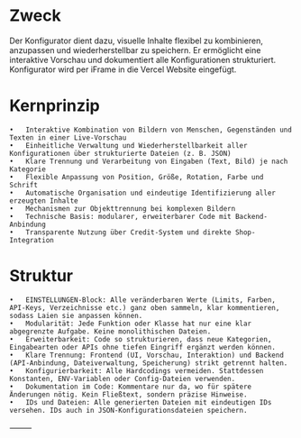 # Zweck
Der Konfigurator dient dazu, visuelle Inhalte flexibel zu kombinieren, anzupassen und wiederherstellbar zu speichern.
Er ermöglicht eine interaktive Vorschau und dokumentiert alle Konfigurationen strukturiert.
Konfigurator wird per iFrame in die Vercel Website eingefügt. 

# Kernprinzip
	•	Interaktive Kombination von Bildern von Menschen, Gegenständen und Texten in einer Live-Vorschau
	•	Einheitliche Verwaltung und Wiederherstellbarkeit aller Konfigurationen über strukturierte Dateien (z. B. JSON)
	•	Klare Trennung und Verarbeitung von Eingaben (Text, Bild) je nach Kategorie
	•	Flexible Anpassung von Position, Größe, Rotation, Farbe und Schrift
	•	Automatische Organisation und eindeutige Identifizierung aller erzeugten Inhalte
	•	Mechanismen zur Objekttrennung bei komplexen Bildern
	•	Technische Basis: modularer, erweiterbarer Code mit Backend-Anbindung
	•	Transparente Nutzung über Credit-System und direkte Shop-Integration

# Struktur
	•	EINSTELLUNGEN-Block: Alle veränderbaren Werte (Limits, Farben, API-Keys, Verzeichnisse etc.) ganz oben sammeln, klar kommentieren, sodass Laien sie anpassen können.
	•	Modularität: Jede Funktion oder Klasse hat nur eine klar abgegrenzte Aufgabe. Keine monolithischen Dateien.
	•	Erweiterbarkeit: Code so strukturieren, dass neue Kategorien, Eingabearten oder APIs ohne tiefen Eingriff ergänzt werden können.
	•	Klare Trennung: Frontend (UI, Vorschau, Interaktion) und Backend (API-Anbindung, Dateiverwaltung, Speicherung) strikt getrennt halten.
	•	Konfigurierbarkeit: Alle Hardcodings vermeiden. Stattdessen Konstanten, ENV-Variablen oder Config-Dateien verwenden.
	•	Dokumentation im Code: Kommentare nur da, wo für spätere Änderungen nötig. Kein Fließtext, sondern präzise Hinweise.
	•	IDs und Dateien: Alle generierten Dateien mit eindeutigen IDs versehen. IDs auch in JSON-Konfigurationsdateien speichern.

⸻
